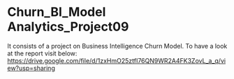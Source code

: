 # Churn_BI_Model Analytics_Project09
It consists of a project on Business Intelligence Churn Model. To have a look at the report visit below: https://drive.google.com/file/d/1zxHmO25ztfI76QN9WR2A4FK3ZovL_a_q/view?usp=sharing

